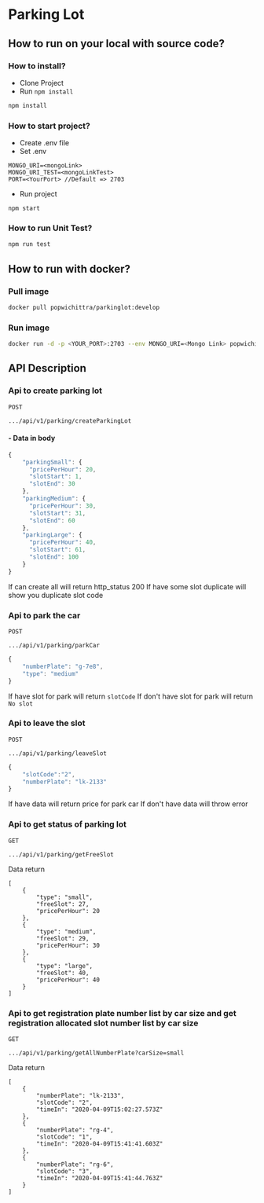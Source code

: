 # Parking Lot

## How to run on your local with source code?

### How to install?
- Clone Project
- Run ``` npm install ```
```sh
npm install
```

### How to start project?
- Create .env file
- Set .env
```
MONGO_URI=<mongoLink>
MONGO_URI_TEST=<mongoLinkTest>
PORT=<YourPort> //Default => 2703
```
- Run project
```
npm start
```

### How to run Unit Test?
```sh
npm run test
```

## How to run with docker?
### Pull image
```sh
docker pull popwichittra/parkinglot:develop
```

### Run image
```sh
docker run -d -p <YOUR_PORT>:2703 --env MONGO_URI=<Mongo Link> popwichittra/parkinglot:develop
```

## API Description
### Api to create parking lot
``` POST ```
```
.../api/v1/parking/createParkingLot
```
#### - Data in body
```JavaScript
{
    "parkingSmall": {
      "pricePerHour": 20,
      "slotStart": 1,
      "slotEnd": 30
    },
    "parkingMedium": {
      "pricePerHour": 30,
      "slotStart": 31,
      "slotEnd": 60
    },
    "parkingLarge": {
      "pricePerHour": 40,
      "slotStart": 61,
      "slotEnd": 100
    }
}
```
If can create all will return http_status 200
If have some slot duplicate will show you duplicate slot code

### Api to park the car
``` POST ```
```
.../api/v1/parking/parkCar
```

```JavaScript
{
	"numberPlate": "g-7e8",
	"type": "medium"
}
```
If have slot for park will return ``` slotCode ```
If don't have slot for park will return ``` No slot ```

### Api to leave the slot
``` POST ```
```
.../api/v1/parking/leaveSlot
```

```JavaScript
{
	"slotCode":"2",
	"numberPlate": "lk-2133"
}
```
If have data will return  price for park car
If don't have data will throw error

### Api to get status of parking lot
``` GET ```
```
.../api/v1/parking/getFreeSlot
```

Data return
```
[
    {
        "type": "small",
        "freeSlot": 27,
        "pricePerHour": 20
    },
    {
        "type": "medium",
        "freeSlot": 29,
        "pricePerHour": 30
    },
    {
        "type": "large",
        "freeSlot": 40,
        "pricePerHour": 40
    }
]
```

### Api to get registration plate number list by car size and get registration allocated slot number list by car size
``` GET ```
```
.../api/v1/parking/getAllNumberPlate?carSize=small
```

Data return
```
[
    {
        "numberPlate": "lk-2133",
        "slotCode": "2",
        "timeIn": "2020-04-09T15:02:27.573Z"
    },
    {
        "numberPlate": "rg-4",
        "slotCode": "1",
        "timeIn": "2020-04-09T15:41:41.603Z"
    },
    {
        "numberPlate": "rg-6",
        "slotCode": "3",
        "timeIn": "2020-04-09T15:41:44.763Z"
    }
]
```
